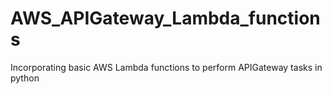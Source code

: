 # AWS_APIGateway_Lambda_functions
Incorporating basic AWS Lambda functions to perform APIGateway tasks in python
